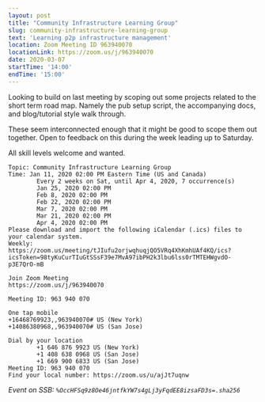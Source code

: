 ```yaml
---
layout: post
title: "Community Infrastructure Learning Group"
slug: community-infrastructure-learning-group
text: 'Learning p2p infrastructure management'
location: Zoom Meeting ID 963940070
locationLink: https://zoom.us/j/963940070
date: 2020-03-07
startTime: '14:00'
endTime: '15:00'
---
```


Looking to build on last meeting by scoping out some projects related to the short term road map. Namely the pub setup script, the accompanying docs, and blog/tutorial style walk through.

These seem interconnected enough that it might be good to scope them out together. Open to feedback on this during the week leading up to Saturday.

All skill levels welcome and wanted.

```
Topic: Community Infrastructure Learning Group
Time: Jan 11, 2020 02:00 PM Eastern Time (US and Canada)
        Every 2 weeks on Sat, until Apr 4, 2020, 7 occurrence(s)
        Jan 25, 2020 02:00 PM
        Feb 8, 2020 02:00 PM
        Feb 22, 2020 02:00 PM
        Mar 7, 2020 02:00 PM
        Mar 21, 2020 02:00 PM
        Apr 4, 2020 02:00 PM
Please download and import the following iCalendar (.ics) files to your calendar system.
Weekly: https://zoom.us/meeting/tJIufu2orjwqhuqjQO5VRq4XhKmhUAf4KQ/ics?icsToken=98tyKuCurTIuGtSSsF39e7MvA97ibPH2k3lbu6lss0rTMTEHWgvdO-p3E7QrO-mB

Join Zoom Meeting
https://zoom.us/j/963940070

Meeting ID: 963 940 070

One tap mobile
+16468769923,,963940070# US (New York)
+14086380968,,963940070# US (San Jose)

Dial by your location
        +1 646 876 9923 US (New York)
        +1 408 638 0968 US (San Jose)
        +1 669 900 6833 US (San Jose)
Meeting ID: 963 940 070
Find your local number: https://zoom.us/u/ajJt7uqnw
```

_Event on SSB: `%OccHFSq9z8Oe46jntfkYW7s4gLj3yFqdEE8izsaFD3s=.sha256`_
